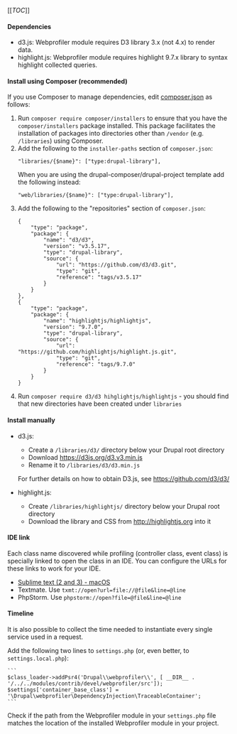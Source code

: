 [[_TOC_]]

#### Dependencies
- d3.js: Webprofiler module requires D3 library 3.x (not 4.x) to render data.
- highlight.js: Webprofiler module requires highlight 9.7.x library to syntax highlight collected queries.

#### Install using Composer (recommended)
If you use Composer to manage dependencies, edit [composer.json](composer.json) as follows:

1. Run `composer require composer/installers` to ensure that you have the `composer/installers` package installed. This package facilitates the installation of packages into directories other than `/vendor` (e.g. `/libraries`) using Composer.
1. Add the following to the `installer-paths` section of `composer.json`:
    ```
    "libraries/{$name}": ["type:drupal-library"],
    ```
    When you are using the drupal-composer/drupal-project template add the following instead:
    ```
    "web/libraries/{$name}": ["type:drupal-library"],
    ```
1. Add the following to the "repositories" section of `composer.json`:
    ```
    {
        "type": "package",
        "package": {
            "name": "d3/d3",
            "version": "v3.5.17",
            "type": "drupal-library",
            "source": {
                "url": "https://github.com/d3/d3.git",
                "type": "git",
                "reference": "tags/v3.5.17"
            }
        }
    },
    {
        "type": "package",
        "package": {
            "name": "highlightjs/highlightjs",
            "version": "9.7.0",
            "type": "drupal-library",
            "source": {
                "url": "https://github.com/highlightjs/highlight.js.git",
                "type": "git",
                "reference": "tags/9.7.0"
            }
        }
    }
    ```
1. Run `composer require d3/d3 hihglightjs/highlightjs` - you should find that new directories have been created
under `libraries`

#### Install manually

- d3.js:

  - Create a `/libraries/d3/` directory below your Drupal root directory
  - Download https://d3js.org/d3.v3.min.js
  - Rename it to `/libraries/d3/d3.min.js`

  For further details on how to obtain D3.js, see https://github.com/d3/d3/

- highlight.js:

  - Create `/libraries/highlightjs/` directory below your Drupal root directory
  - Download the library and CSS from http://highlightjs.org into it

#### IDE link

Each class name discovered while profiling (controller class, event class) is specially linked to open the class in
an IDE. You can configure the URLs for these links to work for your IDE.

- [Sublime text (2 and 3) - macOS](https://github.com/dhoulb/subl)
- Textmate. Use `txmt://open?url=file://@file&line=@line`
- PhpStorm. Use `phpstorm://open?file=@file&line=@line`

#### Timeline

It is also possible to collect the time needed to instantiate every single service used in a request.

Add the following two lines to `settings.php` (or, even better, to `settings.local.php`):

    ```
    $class_loader->addPsr4('Drupal\\webprofiler\\', [ __DIR__ . '/../../modules/contrib/devel/webprofiler/src']);
    $settings['container_base_class'] = '\Drupal\webprofiler\DependencyInjection\TraceableContainer';
    ```

Check if the path from the Webprofiler module in your `settings.php` file matches the location of the installed Webprofiler module in your project.
